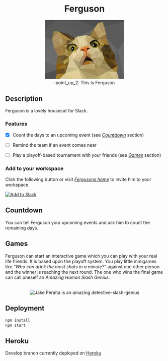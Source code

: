 <h1 align="center">Ferguson</h1>

<p align="center">
  <img width="250" src="public/images/low_poly_cat.jpg"><br>
  :point_up_2: This is Ferguson
</p>

## Description
Ferguson is a lovely housecat for Slack.

### Features
- [x] Count the days to an upcoming event (see *[Countdown](#Countdown)* section)
- [ ] Remind the team if an event comes near
- [ ] Play a playoff-based tournament with your friends (see *[Games](#games)* section)


### Add to your workspace
Click the following button or visit *[Fergusons home](https://ferguson-bot.herokuapp.com)* 
to invite him to your workspace.

<a href="https://ferguson-bot.herokuapp.com/login">
  <img alt="Add to Slack" 
       height="40" width="139" 
       src="https://platform.slack-edge.com/img/add_to_slack.png"
       srcset="https://platform.slack-edge.com/img/add_to_slack.png 1x, https://platform.slack-edge.com/img/add_to_slack@2x.png 2x">
</a>

## Countdown

You can tell Ferguson your upcoming events and ask him to count the remaining days.

## Games

Ferguson can start an interactive game which you can play with your real life friends.
It is based upon the playoff system.
You play little minigames like *"Who can drink the most shots in a minute?"* against one other person and the winner is reaching the next round.
The one who wins the final game can call oneself an *Amazing Human Slash Genius*.

<p align="center">
    <br>
    <img src="public/images/human_slash_genius.gif" alt="Jake Peralta is an amazing detective-slash-genius">
</p>

## Deployment
```
npm install
npm start
```

## Heroku
Develop branch currently deployed on [Heroku](https://ferguson-bot.herokuapp.com)